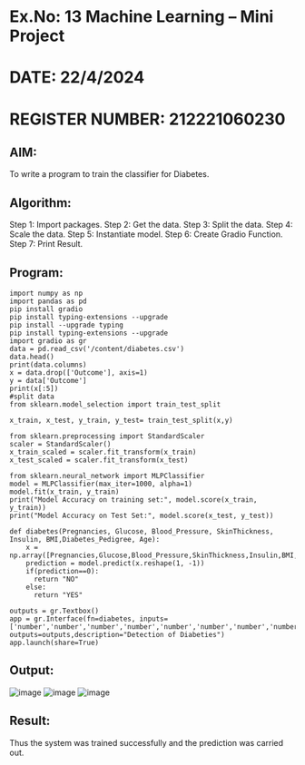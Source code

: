 # Ex.No: 13 Machine Learning – Mini Project
# DATE: 22/4/2024
# REGISTER NUMBER: 212221060230

## AIM:
To write a program to train the classifier for Diabetes.

## Algorithm:
Step 1: Import packages. 
Step 2: Get the data. 
Step 3: Split the data. 
Step 4: Scale the data. 
Step 5: Instantiate model. 
Step 6: Create Gradio Function. 
Step 7: Print Result.

## Program:
```
import numpy as np
import pandas as pd
pip install gradio
pip install typing-extensions --upgrade
pip install --upgrade typing
pip install typing-extensions --upgrade
import gradio as gr
data = pd.read_csv('/content/diabetes.csv')
data.head()
print(data.columns)
x = data.drop(['Outcome'], axis=1)
y = data['Outcome']
print(x[:5])
#split data
from sklearn.model_selection import train_test_split

x_train, x_test, y_train, y_test= train_test_split(x,y)

from sklearn.preprocessing import StandardScaler
scaler = StandardScaler()
x_train_scaled = scaler.fit_transform(x_train)
x_test_scaled = scaler.fit_transform(x_test)

from sklearn.neural_network import MLPClassifier
model = MLPClassifier(max_iter=1000, alpha=1)
model.fit(x_train, y_train)
print("Model Accuracy on training set:", model.score(x_train, y_train))
print("Model Accuracy on Test Set:", model.score(x_test, y_test))

def diabetes(Pregnancies, Glucose, Blood_Pressure, SkinThickness, Insulin, BMI,Diabetes_Pedigree, Age):
    x = np.array([Pregnancies,Glucose,Blood_Pressure,SkinThickness,Insulin,BMI,Diabetes_Pedigree,Age])
    prediction = model.predict(x.reshape(1, -1))
    if(prediction==0):
      return "NO"
    else:
      return "YES"

outputs = gr.Textbox()
app = gr.Interface(fn=diabetes, inputs=['number','number','number','number','number','number','number','number'], outputs=outputs,description="Detection of Diabeties")
app.launch(share=True)
```

## Output:
![image](https://github.com/Immanuel0208/Diabetics_classifier/assets/123659657/b9230592-447b-47de-85fd-828ef67150e3)
![image](https://github.com/Immanuel0208/Diabetics_classifier/assets/123659657/ff4381eb-94a3-4b2e-a517-859fc6b99434)
![image](https://github.com/Immanuel0208/Diabetics_classifier/assets/123659657/c9f1d2f0-cf61-46db-8761-c58c256b5967)

## Result:
Thus the system was trained successfully and the prediction was carried out.


